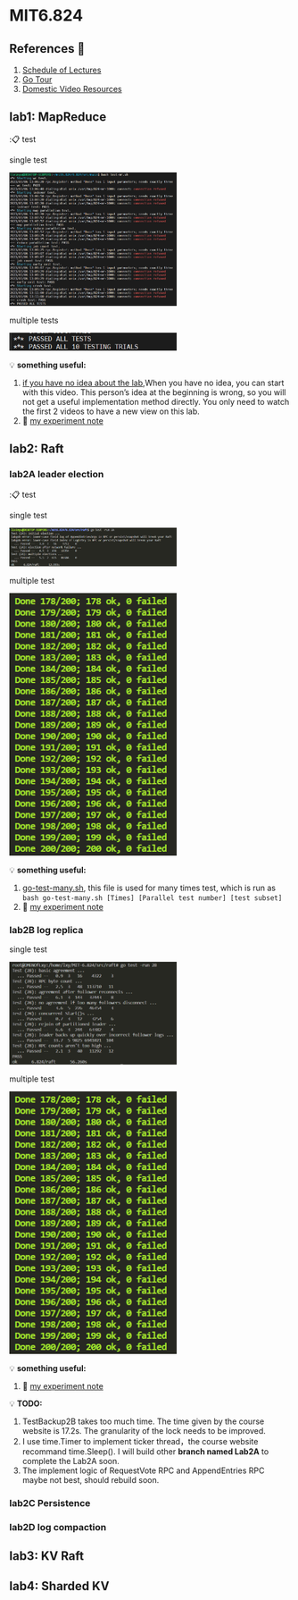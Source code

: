 # MIT6.824
## References :link:

1. [Schedule of Lectures](https://pdos.csail.mit.edu/6.824/schedule.html)
2. [Go Tour](https://go.dev/tour) 
3. [Domestic Video Resources](https://www.bilibili.com/video/BV1x7411M7Sf/?p=9&vd_source=32f55c0f732463a8c1ed4c72feae6ab6)

## lab1: MapReduce 

::clipboard: test 

single test

<img src="./image/image1.jpg" width="300px" />

multiple tests 

<img src="./image/image2.jpg" width="300px" />

:bulb: **something useful:** 

1. [if you have no idea about the lab](https://www.bilibili.com/video/BV1sr4y1g7Lx/?spm_id_from=333.788&vd_source=32f55c0f732463a8c1ed4c72feae6ab6),When you have no idea, you can start with this video. This person’s idea at the beginning is wrong, so you will not get a useful implementation method 
directly. You only need to watch the first 2 videos to have a new view on this lab.
2. :page_facing_up: [my experiment note](https://github.com/SeeYouStellar/StudyAllTheTime/tree/master/MIT6.824)

## lab2: Raft

### lab2A leader election

::clipboard: test 

single test

<img src="./image/image3.jpg" width="300px" />

multiple test

<img src="./image/image4.jpg" width="300px" />

:bulb: **something useful:** 

1. [go-test-many.sh](https://gist.github.com/jonhoo/f686cacb4b9fe716d5aa), this file is used for many times test, which is run as ```bash go-test-many.sh [Times] [Parallel test number] [test subset]```
2. :page_facing_up: [my experiment note](https://github.com/SeeYouStellar/StudyAllTheTime/tree/master/MIT6.824)
 
### lab2B log replica
single test

<img src="./image/image5.jpg" width="300px" />

multiple test

<img src="./image/image4.jpg" width="300px" />

:bulb: **something useful:** 

1. :page_facing_up: [my experiment note](https://github.com/SeeYouStellar/StudyAllTheTime/tree/master/MIT6.824)

:bulb: **TODO:**

1. TestBackup2B takes too much time. The time given by the course website is 17.2s. The granularity of the lock needs to be improved.  
2. I use time.Timer to implement ticker thread，the course website recommand time.Sleep(). I will build other **branch named Lab2A** to complete the Lab2A soon.
3. The implement logic of RequestVote RPC and AppendEntries RPC maybe not best, should rebuild soon.

### lab2C Persistence

### lab2D log compaction


## lab3: KV Raft

## lab4: Sharded KV

